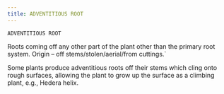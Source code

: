 ```yaml
---
title: ADVENTITIOUS ROOT
---
```

`ADVENTITIOUS ROOT`

Roots coming off any other part of the plant other than the primary root system.  Origin – off stems/stolen/aerial/from cuttings.`

Some plants produce adventitious roots off their stems which cling onto rough surfaces, allowing the plant to grow up the surface as a climbing plant, e.g., Hedera helix.